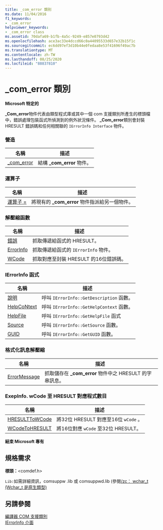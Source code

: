 ```yaml
---
title: _com_error 類別
ms.date: 11/04/2016
f1_keywords:
- _com_error
helpviewer_keywords:
- _com_error class
ms.assetid: 70dafa69-b1fb-4a5c-9249-e857e0793d42
ms.openlocfilehash: ace3ac33e4dccd66c0a44095533d657e32b15f1c
ms.sourcegitcommit: ec6dd97ef3d10b44e0fedaa8e53f41696f49ac7b
ms.translationtype: MT
ms.contentlocale: zh-TW
ms.lasthandoff: 08/25/2020
ms.locfileid: "88837810"
---
```

# <a name="_com_error-class"></a>_com_error 類別

**Microsoft 特定的**

**_Com_error**物件代表由類型程式庫或其中一個 com 支援類別所產生的標頭檔中，錯誤處理包裝函式所偵測到的例外狀況條件。 **_Com_error**類別會封裝 HRESULT 錯誤碼和任何相關聯的 `IErrorInfo Interface` 物件。

### <a name="construction"></a>營造

| 名稱 | 描述 |
|-|-|
|[_com_error](../cpp/com-error-com-error.md)|結構 **_com_error** 物件。|

### <a name="operators"></a>運算子

| 名稱 | 描述 |
|-|-|
|[運算子 =](../cpp/com-error-operator-equal.md)|將現有的 **_com_error** 物件指派給另一個物件。|

### <a name="extractor-functions"></a>解壓縮函數

| 名稱 | 描述 |
|-|-|
|[錯誤](../cpp/com-error-error.md)|抓取傳遞給函式的 HRESULT。|
|[ErrorInfo](../cpp/com-error-errorinfo.md)|抓取傳遞給函式的 `IErrorInfo` 物件。|
|[WCode](../cpp/com-error-wcode.md)|抓取對應至封裝 HRESULT 的16位錯誤碼。|

### <a name="ierrorinfo-functions"></a>IErrorInfo 函式

| 名稱 | 描述 |
|-|-|
|[說明](../cpp/com-error-description.md)|呼叫 `IErrorInfo::GetDescription` 函數。|
|[HelpCoNtext](../cpp/com-error-helpcontext.md)|呼叫 `IErrorInfo::GetHelpContext` 函數。|
|[HelpFile](../cpp/com-error-helpfile.md)|呼叫 `IErrorInfo::GetHelpFile` 函式|
|[Source](../cpp/com-error-source.md)|呼叫 `IErrorInfo::GetSource` 函數。|
|[GUID](../cpp/com-error-guid.md)|呼叫 `IErrorInfo::GetGUID` 函數。|

### <a name="format-message-extractor"></a>格式化訊息解壓縮

| 名稱 | 描述 |
|-|-|
|[ErrorMessage](../cpp/com-error-errormessage.md)|抓取儲存在 **_com_error** 物件中之 HRESULT 的字串訊息。|

### <a name="exepinfowcode-to-hresult-mappers"></a>ExepInfo. wCode 至 HRESULT 對應程式數目

| 名稱 | 描述 |
|-|-|
|[HRESULTToWCode](../cpp/com-error-hresulttowcode.md)|將32位 HRESULT 對應至16位 `wCode` 。|
|[WCodeToHRESULT](../cpp/com-error-wcodetohresult.md)|將16位對應 `wCode` 至32位 HRESULT。|

**結束 Microsoft 專有**

## <a name="requirements"></a>規格需求

**標頭：**\<comdef.h>

`Lib:`如需詳細資訊，comsuppw .lib 或 comsuppwd.lib (參閱[/zc： wchar_t (Wchar_t 是原生類型) ](../build/reference/zc-wchar-t-wchar-t-is-native-type.md)

## <a name="see-also"></a>另請參閱

[編譯器 COM 支援類別](../cpp/compiler-com-support-classes.md)<br/>
[IErrorInfo 介面](/windows/win32/api/oaidl/nn-oaidl-ierrorinfo)
